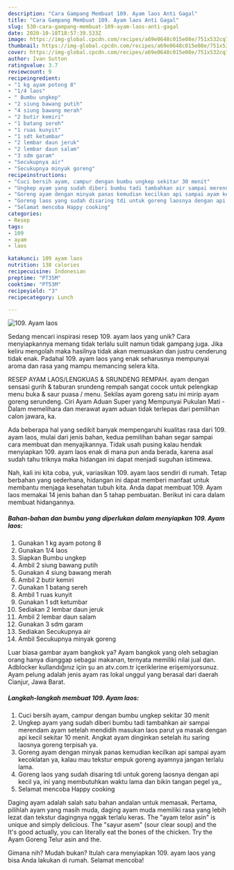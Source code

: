 ```yaml
---
description: "Cara Gampang Membuat 109. Ayam laos Anti Gagal"
title: "Cara Gampang Membuat 109. Ayam laos Anti Gagal"
slug: 530-cara-gampang-membuat-109-ayam-laos-anti-gagal
date: 2020-10-18T18:57:39.533Z
image: https://img-global.cpcdn.com/recipes/a69e0648c015e08e/751x532cq70/109-ayam-laos-foto-resep-utama.jpg
thumbnail: https://img-global.cpcdn.com/recipes/a69e0648c015e08e/751x532cq70/109-ayam-laos-foto-resep-utama.jpg
cover: https://img-global.cpcdn.com/recipes/a69e0648c015e08e/751x532cq70/109-ayam-laos-foto-resep-utama.jpg
author: Ivan Sutton
ratingvalue: 3.7
reviewcount: 9
recipeingredient:
- "1 kg ayam potong 8"
- "1/4 laos"
- " Bumbu ungkep"
- "2 siung bawang putih"
- "4 siung bawang merah"
- "2 butir kemiri"
- "1 batang sereh"
- "1 ruas kunyit"
- "1 sdt ketumbar"
- "2 lembar daun jeruk"
- "2 lembar daun salam"
- "3 sdm garam"
- "Secukupnya air"
- "Secukupnya minyak goreng"
recipeinstructions:
- "Cuci bersih ayam, campur dengan bumbu ungkep sekitar 30 menit"
- "Ungkep ayam yang sudah diberi bumbu tadi tambahkan air sampai merendam ayam setelah mendidih masukan laos parut ya masak dengan api kecil sekitar 10 menit. Angkat ayam dinginkan setelah itu saring laosnya goreng terpisah ya."
- "Goreng ayam dengan minyak panas kemudian kecilkan api sampai ayam kecoklatan ya, kalau mau tekstur empuk goreng ayamnya jangan terlalu lama."
- "Goreng laos yang sudah disaring tdi untuk goreng laosnya dengan api kecil ya, ini yang membutuhkan waktu lama dan bikin tangan pegel ya,,"
- "Selamat mencoba Happy cooking"
categories:
- Resep
tags:
- 109
- ayam
- laos

katakunci: 109 ayam laos 
nutrition: 138 calories
recipecuisine: Indonesian
preptime: "PT35M"
cooktime: "PT53M"
recipeyield: "3"
recipecategory: Lunch

---
```



![109. Ayam laos](https://img-global.cpcdn.com/recipes/a69e0648c015e08e/751x532cq70/109-ayam-laos-foto-resep-utama.jpg)

Sedang mencari inspirasi resep 109. ayam laos yang unik? Cara menyiapkannya memang tidak terlalu sulit namun tidak gampang juga. Jika keliru mengolah maka hasilnya tidak akan memuaskan dan justru cenderung tidak enak. Padahal 109. ayam laos yang enak seharusnya mempunyai aroma dan rasa yang mampu memancing selera kita.

RESEP AYAM LAOS/LENGKUAS &amp; SRUNDENG REMPAH. ayam dengan sensasi gurih &amp; taburan srundeng rempah sangat cocok untuk pelengkap menu buka &amp; saur puasa / menu. Sekilas ayam goreng satu ini mirip ayam goreng serundeng. Ciri Ayam Aduan Super yang Mempunyai Pukulan Mati - Dalam memelihara dan merawat ayam aduan tidak terlepas dari pemilihan calon jawara, ka.

Ada beberapa hal yang sedikit banyak mempengaruhi kualitas rasa dari 109. ayam laos, mulai dari jenis bahan, kedua pemilihan bahan segar sampai cara membuat dan menyajikannya. Tidak usah pusing kalau hendak menyiapkan 109. ayam laos enak di mana pun anda berada, karena asal sudah tahu triknya maka hidangan ini dapat menjadi suguhan istimewa.


Nah, kali ini kita coba, yuk, variasikan 109. ayam laos sendiri di rumah. Tetap berbahan yang sederhana, hidangan ini dapat memberi manfaat untuk membantu menjaga kesehatan tubuh kita. Anda dapat membuat 109. Ayam laos memakai 14 jenis bahan dan 5 tahap pembuatan. Berikut ini cara dalam membuat hidangannya.

<!--inarticleads1-->

##### Bahan-bahan dan bumbu yang diperlukan dalam menyiapkan 109. Ayam laos:

1. Gunakan 1 kg ayam potong 8
1. Gunakan 1/4 laos
1. Siapkan  Bumbu ungkep
1. Ambil 2 siung bawang putih
1. Gunakan 4 siung bawang merah
1. Ambil 2 butir kemiri
1. Gunakan 1 batang sereh
1. Ambil 1 ruas kunyit
1. Gunakan 1 sdt ketumbar
1. Sediakan 2 lembar daun jeruk
1. Ambil 2 lembar daun salam
1. Gunakan 3 sdm garam
1. Sediakan Secukupnya air
1. Ambil Secukupnya minyak goreng


Luar biasa gambar ayam bangkok ya? Ayam bangkok yang oleh sebagian orang hanya dianggap sebagai makanan, ternyata memiliki nilai jual dan. Adblocker kullandığınız için şu an atv.com.tr içeriklerine erişemiyorsunuz. Ayam pelung adalah jenis ayam ras lokal unggul yang berasal dari daerah Cianjur, Jawa Barat. 

<!--inarticleads2-->

##### Langkah-langkah membuat 109. Ayam laos:

1. Cuci bersih ayam, campur dengan bumbu ungkep sekitar 30 menit
1. Ungkep ayam yang sudah diberi bumbu tadi tambahkan air sampai merendam ayam setelah mendidih masukan laos parut ya masak dengan api kecil sekitar 10 menit. Angkat ayam dinginkan setelah itu saring laosnya goreng terpisah ya.
1. Goreng ayam dengan minyak panas kemudian kecilkan api sampai ayam kecoklatan ya, kalau mau tekstur empuk goreng ayamnya jangan terlalu lama.
1. Goreng laos yang sudah disaring tdi untuk goreng laosnya dengan api kecil ya, ini yang membutuhkan waktu lama dan bikin tangan pegel ya,,
1. Selamat mencoba Happy cooking


Daging ayam adalah salah satu bahan andalan untuk memasak. Pertama, pilihlah ayam yang masih muda, daging ayam muda memiliki rasa yang lebih lezat dan tekstur dagingnya nggak terlalu keras. The &#34;ayam telor asin&#34; is unique and simply delicious. The &#34;sayur asem&#34; (sour clear soup) and the It&#39;s good actually, you can literally eat the bones of the chicken. Try the Ayam Goreng Telur asin and the. 

Gimana nih? Mudah bukan? Itulah cara menyiapkan 109. ayam laos yang bisa Anda lakukan di rumah. Selamat mencoba!
